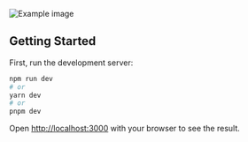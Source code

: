 ![Example image](https://github.com/daviddodda1/coots_adventures.git/blob/main/readmeAssets/readmeAssets.png)

## Getting Started

First, run the development server:

```bash
npm run dev
# or
yarn dev
# or
pnpm dev
```

Open [http://localhost:3000](http://localhost:3000) with your browser to see the result.
